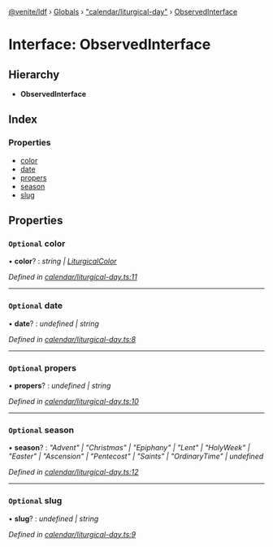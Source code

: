 [@venite/ldf](../README.md) › [Globals](../globals.md) › ["calendar/liturgical-day"](../modules/_calendar_liturgical_day_.md) › [ObservedInterface](_calendar_liturgical_day_.observedinterface.md)

# Interface: ObservedInterface

## Hierarchy

* **ObservedInterface**

## Index

### Properties

* [color](_calendar_liturgical_day_.observedinterface.md#optional-color)
* [date](_calendar_liturgical_day_.observedinterface.md#optional-date)
* [propers](_calendar_liturgical_day_.observedinterface.md#optional-propers)
* [season](_calendar_liturgical_day_.observedinterface.md#optional-season)
* [slug](_calendar_liturgical_day_.observedinterface.md#optional-slug)

## Properties

### `Optional` color

• **color**? : *string | [LiturgicalColor](../classes/_calendar_liturgical_color_.liturgicalcolor.md)*

*Defined in [calendar/liturgical-day.ts:11](https://github.com/gbj/venite/blob/8b7f717/ldf/src/calendar/liturgical-day.ts#L11)*

___

### `Optional` date

• **date**? : *undefined | string*

*Defined in [calendar/liturgical-day.ts:8](https://github.com/gbj/venite/blob/8b7f717/ldf/src/calendar/liturgical-day.ts#L8)*

___

### `Optional` propers

• **propers**? : *undefined | string*

*Defined in [calendar/liturgical-day.ts:10](https://github.com/gbj/venite/blob/8b7f717/ldf/src/calendar/liturgical-day.ts#L10)*

___

### `Optional` season

• **season**? : *"Advent" | "Christmas" | "Epiphany" | "Lent" | "HolyWeek" | "Easter" | "Ascension" | "Pentecost" | "Saints" | "OrdinaryTime" | undefined*

*Defined in [calendar/liturgical-day.ts:12](https://github.com/gbj/venite/blob/8b7f717/ldf/src/calendar/liturgical-day.ts#L12)*

___

### `Optional` slug

• **slug**? : *undefined | string*

*Defined in [calendar/liturgical-day.ts:9](https://github.com/gbj/venite/blob/8b7f717/ldf/src/calendar/liturgical-day.ts#L9)*
